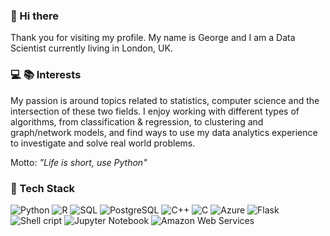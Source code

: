 ### 👋 Hi there 

Thank you for visiting my profile. My name is George and I am a Data Scientist currently living in London, UK.

<!--
**gpsyrou/gpsyrou** is a ✨ _special_ ✨ repository because its `README.md` (this file) appears on your GitHub profile.

Here are some ideas to get you started:

- 🔭 I’m currently working on ...
- 🌱 I’m currently learning ...
- 👯 I’m looking to collaborate on ...
- 🤔 I’m looking for help with ...
- 💬 Ask me about ...
- 📫 How to reach me: ...
- 😄 Pronouns: ...
- ⚡ Fun fact: ...
-->

### :computer: :books: Interests
My passion is around topics related to statistics, computer science and the intersection of these two fields. I enjoy working with different types of algorithms, from classification & regression, to clustering and graph/network models, and find ways to use my data analytics experience to investigate and solve real world problems. 

Motto: _"Life is short, use Python"_

### 🔧 Tech Stack
![Python](https://img.shields.io/badge/-Python-000?&logo=Python)
![R](https://img.shields.io/badge/-R-000?&logo=R)
![SQL](https://img.shields.io/badge/-SQL-000?&logo=MySQL)
![PostgreSQL](https://img.shields.io/badge/-PostgreSQL-000?&logo=postgresql)
![C++](https://img.shields.io/badge/-C++-000?&logo=c%2b%2b&logoColor=00599C)
![C](https://img.shields.io/badge/-C-000?&logo=C)
![Azure](https://img.shields.io/badge/-Microsoft_Azure-0089D6?&logo=microsoft-azure&logoColor=white)
![Flask](https://img.shields.io/badge/-Flask-000000?&logo=Flask)
![Shell cript](https://img.shields.io/badge/-Shell_Script-121011?&logo=gnu-bash)
![Jupyter Notebook](https://img.shields.io/badge/Jupyter-Notebook-orange?&logo=Jupyter)
![Amazon Web Services](https://img.shields.io/badge/AWS-%23FF9900.svg?&logo=amazon-aws&logoColor=white)

<!--
-- ![George's github stats](https://github-readme-stats.vercel.app/api?username=gpsyrou&show_icons=true&title_color=fff&icon_color=79ff97&text_color=9f9f9f&bg_color=151515)
-->
